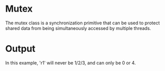 # Mutex
The mutex class is a synchronization primitive that can be used to protect shared data from being simultaneously accessed by multiple threads.

# Output
In this example, 'r1' will never be 1/2/3, and can only be 0 or 4. 

